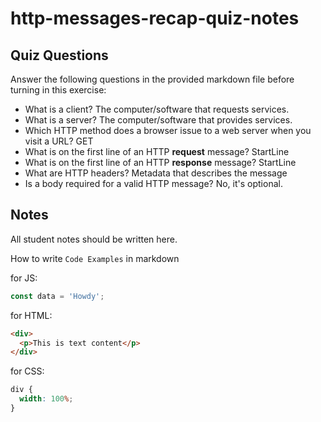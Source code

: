 # http-messages-recap-quiz-notes

## Quiz Questions

Answer the following questions in the provided markdown file before turning in this exercise:

- What is a client?
  The computer/software that requests services.
- What is a server?
  The computer/software that provides services.
- Which HTTP method does a browser issue to a web server when you visit a URL?
  GET
- What is on the first line of an HTTP **request** message?
  StartLine
- What is on the first line of an HTTP **response** message?
  StartLine
- What are HTTP headers?
  Metadata that describes the message
- Is a body required for a valid HTTP message?
  No, it's optional.

## Notes

All student notes should be written here.

How to write `Code Examples` in markdown

for JS:

```javascript
const data = 'Howdy';
```

for HTML:

```html
<div>
  <p>This is text content</p>
</div>
```

for CSS:

```css
div {
  width: 100%;
}
```
